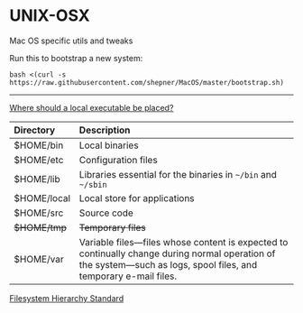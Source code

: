 # UNIX-OSX
Mac OS specific utils and tweaks

Run this to bootstrap a new system:
``` Shell
bash <(curl -s https://raw.githubusercontent.com/shepner/MacOS/master/bootstrap.sh)
```

---

[Where should a local executable be placed?](https://unix.stackexchange.com/questions/36871/where-should-a-local-executable-be-placed)

| Directory     | Description                                           |
| :------------ |:------------------------------------------------------|
| $HOME/bin     | Local binaries                                        |
| $HOME/etc     | Configuration files |
| $HOME/lib     | Libraries essential for the binaries in `~/bin` and `~/sbin`    |
| $HOME/local   | Local store for applications                          |
| $HOME/src     | Source code                                     |
| ~~$HOME/tmp~~     | ~~Temporary files~~                                       |
| $HOME/var     | Variable files—files whose content is expected to continually change during normal operation of the system—such as logs, spool files, and temporary e-mail files.                                     |

[Filesystem Hierarchy Standard](https://en.wikipedia.org/wiki/Filesystem_Hierarchy_Standard)
